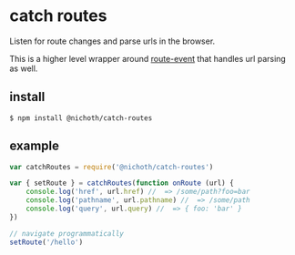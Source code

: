 # catch routes
Listen for route changes and parse urls in the browser.

This is a higher level wrapper around [route-event](https://www.npmjs.com/package/route-event) that handles url parsing as well.

## install

    $ npm install @nichoth/catch-routes

## example

```js
var catchRoutes = require('@nichoth/catch-routes')

var { setRoute } = catchRoutes(function onRoute (url) {
    console.log('href', url.href) //  => /some/path?foo=bar
    console.log('pathname', url.pathname) //  => /some/path
    console.log('query', url.query) //  => { foo: 'bar' }
})

// navigate programmatically
setRoute('/hello')
```

